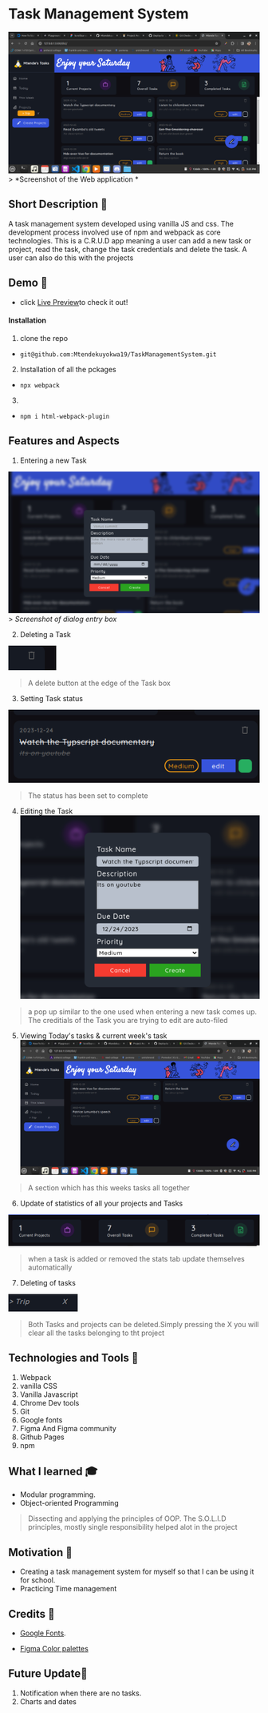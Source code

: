 
# Task Management System
![Screenshot of the overall setup](./readMepngs/overview.png)
        > *Screenshot of the Web application *
        

## Short Description 🎲

A task management system developed using vanilla JS and css. The development process involved use of npm and webpack as core technologies. This is a C.R.U.D app meaning a user can add a new task or project, read the task, change the task credentials and delete the task. A user can also do this with the projects

 ## Demo 🚴
-  click [Live Preview](https://mtendekuyokwa19.github.io/TaskManagementSystem/)to check it out!

#### Installation
1. clone the repo
- `git@github.com:Mtendekuyokwa19/TaskManagementSystem.git`
2. Installation of all the pckages
- `npx webpack`

3.
- `npm i html-webpack-plugin`

 ## Features and Aspects

1. Entering a new Task

![Screenshot of dialog box of entry](./readMepngs/addTask.png)
         > *Screenshot of dialog entry box*

2. Deleting a Task

![Screenshot of deleted entry](./readMepngs/delete.png)

>A delete button at the edge of the  Task box
               
3. Setting Task status  
                                                  
![Screenshot of reading status](./readMepngs/readstatus.png)
> The status has been set to complete
4. Editing the Task
![Screenshot of reading status](./readMepngs/edit.png)

> a pop up similar to the one used when entering a new task comes up. The creditials of the Task you are trying to edit are auto-filed

5. Viewing Today's tasks & current week's task
![Screenshot of this week ](./readMepngs/ThisWeek.png)

> A section  which has this weeks tasks all together

6. Update of statistics of all your projects and Tasks

![Screenshot of this week ](./readMepngs/stats.png)

> when a task is added or removed the stats tab update themselves automatically
7. Deleting of tasks

![Screenshot of this week ](./readMepngs/deleteProject.png)
> Both Tasks and projects can be deleted.Simply pressing the X you will clear all the tasks belonging to tht project

 ## Technologies and Tools 	🔧
 1. Webpack
 2. vanilla CSS
 3. Vanilla Javascript
 4. Chrome Dev tools
 5. Git
 6. Google fonts
 7. Figma And Figma community
 8. Github Pages
 9. npm
 

 ## What I learned 🎓
 - Modular programming.
 - Object-oriented Programming
 > Dissecting and applying the principles of OOP. The S.O.L.I.D principles, mostly single responsibility helped alot in the project

 ## Motivation 🧠
 - Creating a task management system for myself so that I can be using it for school.
 - Practicing Time management

 ## Credits 🤝

 - [Google Fonts](https://fonts.google.com/specimen/Quicksand?query=Quicksand).

 - [Figma Color palettes](https://www.figma.com/file/kVuVeHcwCENaBn4kKAxhGt/Dashboard---Dark-And-Light-Modes-%7C-Color-Variables-(Community)?type=design&node-id=7-1619&mode=design&t=ng4IU85pFsnxovSB-0)

## Future Update🔮
1. Notification when there are no tasks.
2. Charts and dates


